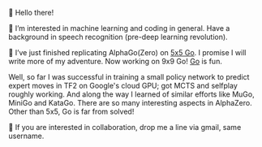👋 Hello there!

👀 I’m interested in machine learning and coding in general. Have a background in speech recognition (pre-deep learning revolution).

🌱 I’ve just finished replicating AlphaGo(Zero) on [5x5 Go](https://hyu2000.github.io/go5/model-evolution.html). I promise I will write more of my adventure. Now working on 9x9 Go! [Go](http://tromp.github.io/gostory.html) is fun.

Well, so far I was successful in training a small policy network to predict expert moves in TF2 on Google's cloud GPU; got MCTS and selfplay roughly working. And along the way I learned of similar efforts like MuGo, MiniGo and KataGo. There are so many interesting aspects in AlphaZero. Other than 5x5, Go is far from solved!

💞️ If you are interested in collaboration, drop me a line via gmail, same username.

<!---
hyu2000/hyu2000 is a ✨ special ✨ repository because its `README.md` (this file) appears on your GitHub profile.
You can click the Preview link to take a look at your changes.
--->
